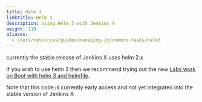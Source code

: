 ```yaml
---
title: Helm 3
linktitle: Helm 3
description: Using Helm 3 with Jenkins X 
weight: 110
aliases:
  - /docs/resources/guides/managing-jx/common-tasks/helm3
---
```


currently the stable release of Jenkins X uses helm 2.x

If you wish to use helm 3 then we recommend trying out the new [Labs work on Boot with helm 3 and helmfile](/docs/labs/boot/).

Note that this code is currently early access and not yet integrated into the stable version of Jenkins X
